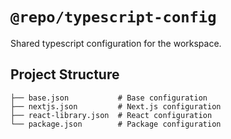 # `@repo/typescript-config`

Shared typescript configuration for the workspace.

## Project Structure

```
├── base.json           # Base configuration
├── nextjs.json         # Next.js configuration
├── react-library.json  # React configuration
└── package.json        # Package configuration
```